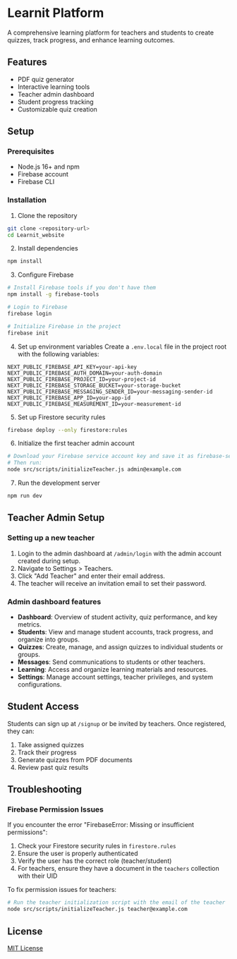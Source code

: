 # Learnit Platform

A comprehensive learning platform for teachers and students to create quizzes, track progress, and enhance learning outcomes.

## Features

- PDF quiz generator
- Interactive learning tools
- Teacher admin dashboard
- Student progress tracking
- Customizable quiz creation

## Setup

### Prerequisites

- Node.js 16+ and npm
- Firebase account
- Firebase CLI

### Installation

1. Clone the repository
```bash
git clone <repository-url>
cd Learnit_website
```

2. Install dependencies
```bash
npm install
```

3. Configure Firebase
```bash
# Install Firebase tools if you don't have them
npm install -g firebase-tools

# Login to Firebase
firebase login

# Initialize Firebase in the project
firebase init
```

4. Set up environment variables
Create a `.env.local` file in the project root with the following variables:
```
NEXT_PUBLIC_FIREBASE_API_KEY=your-api-key
NEXT_PUBLIC_FIREBASE_AUTH_DOMAIN=your-auth-domain
NEXT_PUBLIC_FIREBASE_PROJECT_ID=your-project-id
NEXT_PUBLIC_FIREBASE_STORAGE_BUCKET=your-storage-bucket
NEXT_PUBLIC_FIREBASE_MESSAGING_SENDER_ID=your-messaging-sender-id
NEXT_PUBLIC_FIREBASE_APP_ID=your-app-id
NEXT_PUBLIC_FIREBASE_MEASUREMENT_ID=your-measurement-id
```

5. Set up Firestore security rules
```bash
firebase deploy --only firestore:rules
```

6. Initialize the first teacher admin account
```bash
# Download your Firebase service account key and save it as firebase-service-account.json in the project root
# Then run:
node src/scripts/initializeTeacher.js admin@example.com
```

7. Run the development server
```bash
npm run dev
```

## Teacher Admin Setup

### Setting up a new teacher

1. Login to the admin dashboard at `/admin/login` with the admin account created during setup.
2. Navigate to Settings > Teachers.
3. Click "Add Teacher" and enter their email address.
4. The teacher will receive an invitation email to set their password.

### Admin dashboard features

- **Dashboard**: Overview of student activity, quiz performance, and key metrics.
- **Students**: View and manage student accounts, track progress, and organize into groups.
- **Quizzes**: Create, manage, and assign quizzes to individual students or groups.
- **Messages**: Send communications to students or other teachers.
- **Learning**: Access and organize learning materials and resources.
- **Settings**: Manage account settings, teacher privileges, and system configurations.

## Student Access

Students can sign up at `/signup` or be invited by teachers. Once registered, they can:

1. Take assigned quizzes
2. Track their progress
3. Generate quizzes from PDF documents
4. Review past quiz results

## Troubleshooting

### Firebase Permission Issues

If you encounter the error "FirebaseError: Missing or insufficient permissions":

1. Check your Firestore security rules in `firestore.rules`
2. Ensure the user is properly authenticated
3. Verify the user has the correct role (teacher/student)
4. For teachers, ensure they have a document in the `teachers` collection with their UID

To fix permission issues for teachers:
```bash
# Run the teacher initialization script with the email of the teacher
node src/scripts/initializeTeacher.js teacher@example.com
```

## License

[MIT License](LICENSE) 